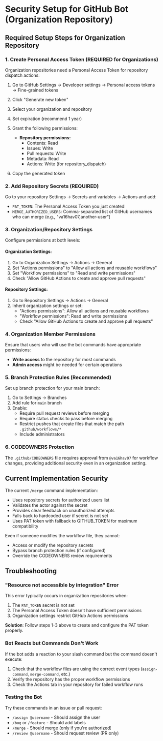 # Security Setup for GitHub Bot (Organization Repository)

## Required Setup Steps for Organization Repository

### 1. Create Personal Access Token (REQUIRED for Organizations)
Organization repositories need a Personal Access Token for repository dispatch actions:

1. Go to GitHub Settings → Developer settings → Personal access tokens → Fine-grained tokens
2. Click "Generate new token"
3. Select your organization and repository
4. Set expiration (recommend 1 year)
5. Grant the following permissions:
   - **Repository permissions:**
     - Contents: Read
     - Issues: Write
     - Pull requests: Write
     - Metadata: Read
     - Actions: Write (for repository_dispatch)

6. Copy the generated token

### 2. Add Repository Secrets (REQUIRED)
Go to your repository Settings → Secrets and variables → Actions and add:
- `PAT_TOKEN`: The Personal Access Token you just created
- `MERGE_AUTHORIZED_USERS`: Comma-separated list of GitHub usernames who can merge (e.g., "va16hav07,another-user")

### 3. Organization/Repository Settings
Configure permissions at both levels:

#### Organization Settings:
1. Go to Organization Settings → Actions → General
2. Set "Actions permissions" to "Allow all actions and reusable workflows"
3. Set "Workflow permissions" to "Read and write permissions"
4. Check "Allow GitHub Actions to create and approve pull requests"

#### Repository Settings:
1. Go to Repository Settings → Actions → General
2. Inherit organization settings or set:
   - "Actions permissions": Allow all actions and reusable workflows
   - "Workflow permissions": Read and write permissions
   - Check "Allow GitHub Actions to create and approve pull requests"

### 4. Organization Member Permissions
Ensure that users who will use the bot commands have appropriate permissions:
- **Write access** to the repository for most commands
- **Admin access** might be needed for certain operations

### 5. Branch Protection Rules (Recommended)
Set up branch protection for your main branch:
1. Go to Settings → Branches
2. Add rule for `main` branch
3. Enable:
   - Require pull request reviews before merging
   - Require status checks to pass before merging
   - Restrict pushes that create files that match the path `.github/workflows/*`
   - Include administrators

### 6. CODEOWNERS Protection
The `.github/CODEOWNERS` file requires approval from `@va16hav07` for workflow changes, providing additional security even in an organization setting.

## Current Implementation Security

The current `/merge` command implementation:
- Uses repository secrets for authorized users list
- Validates the actor against the secret
- Provides clear feedback on unauthorized attempts
- Falls back to hardcoded user if secret is not set
- Uses PAT token with fallback to GITHUB_TOKEN for maximum compatibility

Even if someone modifies the workflow file, they cannot:
- Access or modify the repository secrets
- Bypass branch protection rules (if configured)
- Override the CODEOWNERS review requirements

## Troubleshooting

### "Resource not accessible by integration" Error
This error typically occurs in organization repositories when:
1. The `PAT_TOKEN` secret is not set
2. The Personal Access Token doesn't have sufficient permissions
3. Organization settings restrict GitHub Actions permissions

**Solution**: Follow steps 1-3 above to create and configure the PAT token properly.

### Bot Reacts but Commands Don't Work
If the bot adds a reaction to your slash command but the command doesn't execute:
1. Check that the workflow files are using the correct event types (`assign-command`, `merge-command`, etc.)
2. Verify the repository has the proper workflow permissions
3. Check the Actions tab in your repository for failed workflow runs

### Testing the Bot
Try these commands in an issue or pull request:
- `/assign @username` - Should assign the user
- `/bug` or `/feature` - Should add labels
- `/merge` - Should merge (only if you're authorized)
- `/review @username` - Should request review (PR only)
